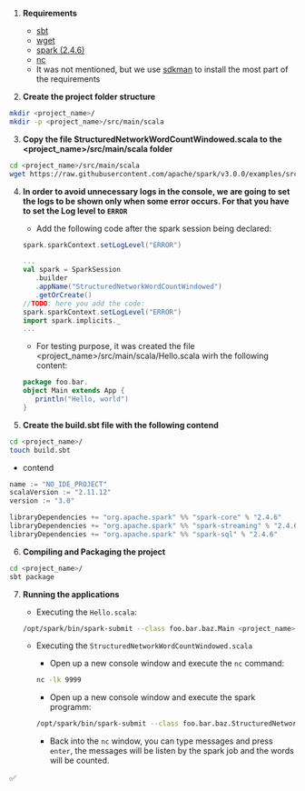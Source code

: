1. **Requirements**
   - [sbt](https://www.scala-sbt.org/)
   - [wget](https://www.tecmint.com/install-wget-in-linux/)
   - [spark (2.4.6)](https://spark.apache.org/downloads.html)
   - [nc](https://linuxize.com/post/netcat-nc-command-with-examples/#:~:text=Netcat%20(or%20nc%20)%20is%20a,army%20knife%20of%20networking%20tools.)
   - It was not mentioned, but we use [sdkman](https://sdkman.io/) to install the most part of the requirements
   
2. **Create the project folder structure**
```bash
mkdir <project_name>/
mkdir -p <project_name>/src/main/scala
```

3. **Copy the file StructuredNetworkWordCountWindowed.scala to the <project_name>/src/main/scala folder**
```bash
cd <project_name>/src/main/scala
wget https://raw.githubusercontent.com/apache/spark/v3.0.0/examples/src/main/scala/org/apache/spark/examples/sql/streaming/StructuredNetworkWordCountWindowed.scala
```

4. **In order to avoid unnecessary logs in the console, we are going to set the logs to be shown only when some error occurs. For that you have to set the Log level to `ERROR`**
   - Add the following code after the spark session being declared: 
   ```scala
   spark.sparkContext.setLogLevel("ERROR")
   ```
   
   ```scala
   ...
   val spark = SparkSession
      .builder
      .appName("StructuredNetworkWordCountWindowed")
      .getOrCreate()
   //TODO: here you add the code:
   spark.sparkContext.setLogLevel("ERROR")
   import spark.implicits._
   ...
   ```

   - For testing purpose, it was created the file <project_name>/src/main/scala/Hello.scala wirh the following content:
   ```scala
   package foo.bar.
   object Main extends App { 
      println("Hello, world") 
   }
   ```
   
5. **Create the build.sbt file with the following contend**
```bash
cd <project_name>/
touch build.sbt
```
   - contend
   ```sbt
   name := "NO_IDE_PROJECT"
   scalaVersion := "2.11.12"
   version := "3.0"

   libraryDependencies += "org.apache.spark" %% "spark-core" % "2.4.6"
   libraryDependencies += "org.apache.spark" %% "spark-streaming" % "2.4.6"
   libraryDependencies += "org.apache.spark" %% "spark-sql" % "2.4.6"
   ```

6. **Compiling and Packaging the project**
```bash
cd <project_name>/
sbt package
```

7. **Running the applications**

   - Executing the `Hello.scala`:
   ```bash
   /opt/spark/bin/spark-submit --class foo.bar.baz.Main <project_name>/target/scala-2.11/no_ide_project_2.11-3.0.jar
   ```

   - Executing the `StructuredNetworkWordCountWindowed.scala`

      - Open up a new console window and execute the `nc` command:
      ```bash
      nc -lk 9999
      ```
      - Open up a new console window and execute the spark programm: 
      ```bash
      /opt/spark/bin/spark-submit --class foo.bar.baz.StructuredNetworkWordCountWindowed <project_name>/target/scala-2.11/no_ide_project_2.11-3.0.jar "localhost" "9999" "10" "5"
      ```  
      - Back into the `nc` window, you can type messages and press `enter`, the messages will be listen by the spark job and the words will be counted.

:white_check_mark:
